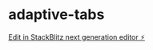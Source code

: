 # adaptive-tabs

[Edit in StackBlitz next generation editor ⚡️](https://stackblitz.com/~/github.com/agiron123/adaptive-tabs)